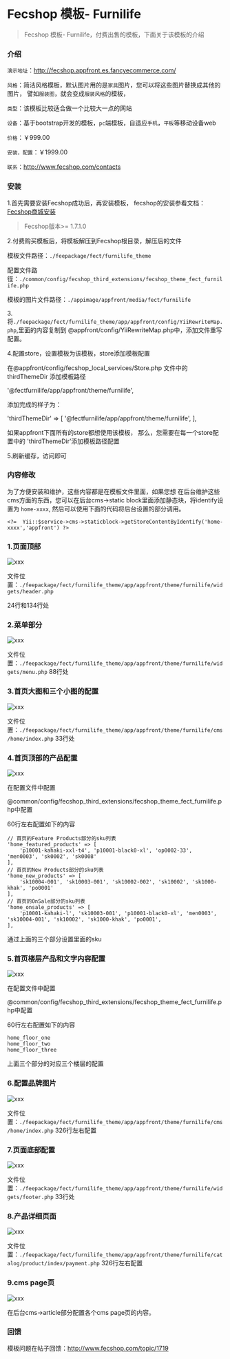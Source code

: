 Fecshop 模板- Furnilife
================

> Fecshop 模板- Furnilife，付费出售的模板，下面关于该模板的介绍


### 介绍

`演示地址`：http://fecshop.appfront.es.fancyecommerce.com/

`风格`：简洁风格模板，默认图片用的是`家具`图片，您可以将这些图片替换成其他的图片，
譬如`服装图`，就会变成`服装风格`的模板，

`类型`：该模板比较适合做一个比较大一点的网站

`设备`：基于bootstrap开发的模板，`pc`端模板，自适应`手机`，`平板`等移动设备web

`价格`：￥999.00

`安装，配置`：￥1999.00

`联系`：http://www.fecshop.com/contacts

### 安装

1.首先需要安装Fecshop成功后，再安装模板，
fecshop的安装参看文档：[Fecshop商城安装](http://www.fecshop.com/doc/fecshop-guide/develop/cn-1.0/guide-fecshop-about-hand-install.html)

> Fecshop版本>= 1.7.1.0

2.付费购买模板后，将模板解压到Fecshop根目录，解压后的文件

模板文件路径：`./feepackage/fect/furnilife_theme`

配置文件路径：`./common/config/fecshop_third_extensions/fecshop_theme_fect_furnilife.php`

模板的图片文件路径：`./appimage/appfront/media/fect/furnilife`

3.将`./feepackage/fect/furnilife_theme/app/appfront/config/YiiRewriteMap.php`,里面的内容复制到
@appfront/config/YiiRewriteMap.php中，添加文件重写配置。

4.配置store，设置模板为该模板，store添加模板配置

在@appfront/config/fecshop_local_services/Store.php 文件中的 thirdThemeDir 添加模板路径

'@fectfurnilife/app/appfront/theme/furnilife',

添加完成的样子为：

'thirdThemeDir'    => [
    '@fectfurnilife/app/appfront/theme/furnilife',
],

如果appfront下面所有的store都想使用该模板，
那么，您需要在每一个store配置中的 'thirdThemeDir'添加模板路径配置

5.刷新缓存，访问即可



### 内容修改

为了方便安装和维护，这些内容都是在模板文件里面，如果您想
在后台维护这些cms方面的东西，您可以在后台cms->static block里面添加静态块，将identify设置为
`home-xxxx`, 然后可以使用下面的代码将后台设置的部分调用。

```
<?=  Yii::$service->cms->staticblock->getStoreContentByIdentify('home-xxxx','appfront') ?>
```

### 1.页面顶部

![xxx](images/fee/ap_11.jpg)


文件位置：`./feepackage/fect/furnilife_theme/app/appfront/theme/furnilife/widgets/header.php` 

24行和134行处

### 2.菜单部分

![xxx](images/fee/ap_22.jpg)

文件位置：`./feepackage/fect/furnilife_theme/app/appfront/theme/furnilife/widgets/menu.php` 88行处

### 3.首页大图和三个小图的配置

![xxx](images/fee/ap_33.jpg)

文件位置：`./feepackage/fect/furnilife_theme/app/appfront/theme/furnilife/cms/home/index.php` 33行处

### 4.首页顶部的产品配置

![xxx](images/fee/ap_44.jpg)

在配置文件中配置

@common/config/fecshop_third_extensions/fecshop_theme_fect_furnilife.php中配置

60行左右配置如下的内容

```
// 首页的Feature Products部分的sku列表
'home_featured_products' => [
    'p10001-kahaki-xxl-t4', 'p10001-black0-xl', 'op0002-33', 'men0003', 'sk0002', 'sk0008'
],
// 首页的New Products部分的sku列表
'home_new_products' => [
    'sk10004-001', 'sk10003-001', 'sk10002-002', 'sk10002', 'sk1000-khak', 'po0001'
],
// 首页的OnSale部分的sku列表
'home_onsale_products' => [
    'p10001-kahaki-l', 'sk10003-001', 'p10001-black0-xl', 'men0003', 'sk10004-001', 'sk10002', 'sk1000-khak', 'po0001',
],
```

通过上面的三个部分设置里面的sku

### 5.首页楼层产品和文字内容配置

![xxx](images/fee/ap_55.jpg)

在配置文件中配置

@common/config/fecshop_third_extensions/fecshop_theme_fect_furnilife.php中配置

60行左右配置如下的内容

```
home_floor_one
home_floor_two
home_floor_three
```

上面三个部分的对应三个楼层的配置


### 6.配置品牌图片

![xxx](images/fee/ap_66.jpg)

文件位置：`./feepackage/fect/furnilife_theme/app/appfront/theme/furnilife/cms/home/index.php` 326行左右配置

### 7.页面底部配置

![xxx](images/fee/ap_77.jpg)

文件位置：`./feepackage/fect/furnilife_theme/app/appfront/theme/furnilife/widgets/footer.php` 33行处

### 8.产品详细页面

![xxx](images/fee/ap_88.jpg)

文件位置：`./feepackage/fect/furnilife_theme/app/appfront/theme/furnilife/catalog/product/index/payment.php` 326行左右配置


### 9.cms page页

![xxx](images/fee/ap_99.jpg)

在后台cms->article部分配置各个cms page页的内容。

###  回馈

模板问题在帖子回馈：http://www.fecshop.com/topic/1719











